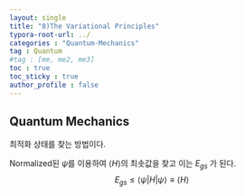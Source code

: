 ```yaml
---
layout: single
title: "8)The Variational Principles"
typora-root-url: ../
categories : "Quantum-Mechanics"
tag : Quantum
#tag : [me, me2, me3]
toc : true
toc_sticky : true
author_profile : false
---
```

## Quantum Mechanics 

최적화 상태를 찾는 방법이다.

Normalized된 $\psi$를 이용하여 $\langle H \rangle$의 최솟값을 찾고 이는 $E_{gs}$ 가 된다. 
$$
E_{gs} \leq \langle \psi \vert H \vert \psi \rangle \equiv \langle H \rangle
$$








